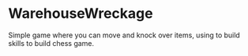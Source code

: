 # WarehouseWreckage
 Simple game where you can move and knock over items, using to build skills to build chess game.
